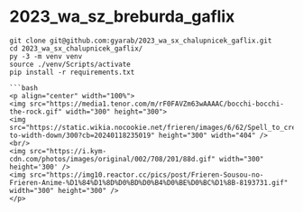 # 2023_wa_sz_breburda_gaflix
```
git clone git@github.com:gyarab/2023_wa_sx_chalupnicek_gaflix.git
cd 2023_wa_sx_chalupnicek_gaflix/
py -3 -m venv venv
source ./venv/Scripts/activate
pip install -r requirements.txt

```bash
<p align="center" width="100%">
<img src="https://media1.tenor.com/m/rF0FAVZm63wAAAAC/bocchi-bocchi-the-rock.gif" width="300" height="300">
<img src="https://static.wikia.nocookie.net/frieren/images/6/62/Spell_to_create_mana_butterflies.gif/revision/latest/scale-to-width-down/300?cb=20240118235019" height="300" width="404" />
<br/>
<img src="https://i.kym-cdn.com/photos/images/original/002/708/201/88d.gif" width="300" height='300' />
<img src="https://img10.reactor.cc/pics/post/Frieren-Sousou-no-Frieren-Anime-%D1%84%D1%8D%D0%BD%D0%B4%D0%BE%D0%BC%D1%8B-8193731.gif" width="300" height="300" />
</p>

